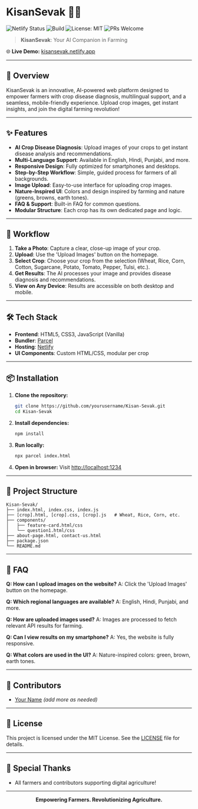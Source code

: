 
# KisanSevak 🚜🌱

![Netlify Status](https://api.netlify.com/api/v1/badges/2e7e7b7e-6e7e-4b7e-8e7e-7e7e7e7e7e7e/deploy-status)
![Build](https://img.shields.io/badge/build-passing-brightgreen)
![License: MIT](https://img.shields.io/badge/License-MIT-yellow.svg)
![PRs Welcome](https://img.shields.io/badge/PRs-welcome-brightgreen.svg)

> **KisanSevak**: Your AI Companion in Farming

🌐 **Live Demo:** [kisansevak.netlify.app](https://kisansevak.netlify.app/)

---

## 🚀 Overview

KisanSevak is an innovative, AI-powered web platform designed to empower farmers with crop disease diagnosis, multilingual support, and a seamless, mobile-friendly experience. Upload crop images, get instant insights, and join the digital farming revolution!

---

## ✨ Features

- **AI Crop Disease Diagnosis**: Upload images of your crops to get instant disease analysis and recommendations.
- **Multi-Language Support**: Available in English, Hindi, Punjabi, and more.
- **Responsive Design**: Fully optimized for smartphones and desktops.
- **Step-by-Step Workflow**: Simple, guided process for farmers of all backgrounds.
- **Image Upload**: Easy-to-use interface for uploading crop images.
- **Nature-Inspired UI**: Colors and design inspired by farming and nature (greens, browns, earth tones).
- **FAQ & Support**: Built-in FAQ for common questions.
- **Modular Structure**: Each crop has its own dedicated page and logic.

---

## 📸 Workflow

1. **Take a Photo**: Capture a clear, close-up image of your crop.
2. **Upload**: Use the 'Upload Images' button on the homepage.
3. **Select Crop**: Choose your crop from the selection (Wheat, Rice, Corn, Cotton, Sugarcane, Potato, Tomato, Pepper, Tulsi, etc.).
4. **Get Results**: The AI processes your image and provides disease diagnosis and recommendations.
5. **View on Any Device**: Results are accessible on both desktop and mobile.

---

## 🛠️ Tech Stack

- **Frontend**: HTML5, CSS3, JavaScript (Vanilla)
- **Bundler**: [Parcel](https://parceljs.org/)
- **Hosting**: [Netlify](https://www.netlify.com/)
- **UI Components**: Custom HTML/CSS, modular per crop

---

## 📦 Installation

1. **Clone the repository:**
	```sh
	git clone https://github.com/yourusername/Kisan-Sevak.git
	cd Kisan-Sevak
	```
2. **Install dependencies:**
	```sh
	npm install
	```
3. **Run locally:**
	```sh
	npx parcel index.html
	```
4. **Open in browser:**
	Visit [http://localhost:1234](http://localhost:1234)

---

## 📂 Project Structure

```
Kisan-Sevak/
├── index.html, index.css, index.js
├── [crop].html, [crop].css, [crop].js   # Wheat, Rice, Corn, etc.
├── components/
│   ├── feature-card.html/css
│   └── question1.html/css
├── about-page.html, contact-us.html
├── package.json
└── README.md
```

---

## 🙋 FAQ

**Q: How can I upload images on the website?**
A: Click the 'Upload Images' button on the homepage.

**Q: Which regional languages are available?**
A: English, Hindi, Punjabi, and more.

**Q: How are uploaded images used?**
A: Images are processed to fetch relevant API results for farming.

**Q: Can I view results on my smartphone?**
A: Yes, the website is fully responsive.

**Q: What colors are used in the UI?**
A: Nature-inspired colors: green, brown, earth tones.

---

## 👥 Contributors

- [Your Name](https://github.com/yourusername) *(add more as needed)*

---

## 📄 License

This project is licensed under the MIT License. See the [LICENSE](LICENSE) file for details.

---

## 🌾 Special Thanks

- All farmers and contributors supporting digital agriculture!

---

<p align="center"><b>Empowering Farmers. Revolutionizing Agriculture.</b></p>
